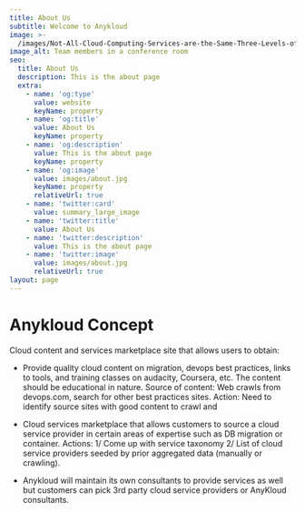 ```yaml
---
title: About Us
subtitle: Welcome to Anykloud
image: >-
  /images/Not-All-Cloud-Computing-Services-are-the-Same-Three-Levels-of-Cloud-Service-1920.jpg
image_alt: Team members in a conference room
seo:
  title: About Us
  description: This is the about page
  extra:
    - name: 'og:type'
      value: website
      keyName: property
    - name: 'og:title'
      value: About Us
      keyName: property
    - name: 'og:description'
      value: This is the about page
      keyName: property
    - name: 'og:image'
      value: images/about.jpg
      keyName: property
      relativeUrl: true
    - name: 'twitter:card'
      value: summary_large_image
    - name: 'twitter:title'
      value: About Us
    - name: 'twitter:description'
      value: This is the about page
    - name: 'twitter:image'
      value: images/about.jpg
      relativeUrl: true
layout: page
---
```

# **Anykloud&#xD; Concept**

 Cloud content and services marketplace site that allows users to obtain:

*     Provide quality cloud content on migration, devops best practices, links to tools, and training classes on audacity, Coursera, etc. The content should be educational in nature. Source of content:
    Web crawls from devops.com, search for other best practices sites. Action: Need to identify source sites with good content to crawl and


*   Cloud services marketplace that allows customers to source a cloud service provider in certain areas of expertise such as DB migration or container. Actions: 1/ Come up with service taxonomy 2/ List of cloud service providers seeded by prior aggregated data (manually or crawling).


*    Anykloud will maintain its own consultants to provide services as well but customers can pick 3rd party cloud service providers or AnyKloud consultants.
